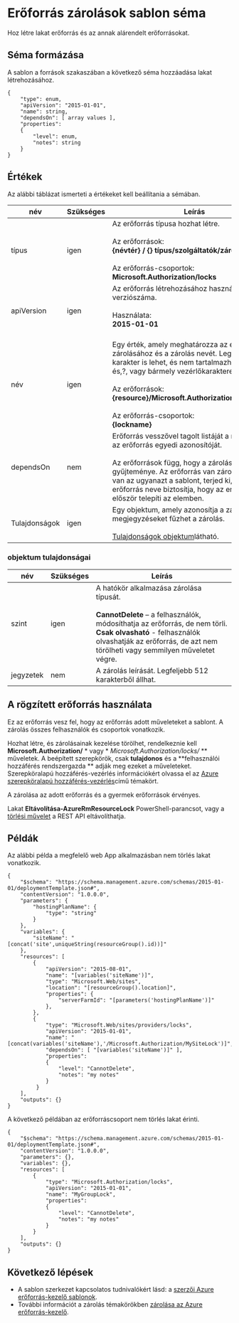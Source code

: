 <properties
   pageTitle="Erőforrás-kezelő sablon erőforrás zárolások |} Microsoft Azure"
   description="Az erőforrás-kezelő séma találnak az erőforrás zárolások keresztül sablon látható."
   services="azure-resource-manager"
   documentationCenter="na"
   authors="tfitzmac"
   manager="timlt"
   editor=""/>

<tags
   ms.service="azure-resource-manager"
   ms.devlang="na"
   ms.topic="article"
   ms.tgt_pltfrm="na"
   ms.workload="na"
   ms.date="10/03/2016"
   ms.author="tomfitz"/>

# <a name="resource-locks-template-schema"></a>Erőforrás zárolások sablon séma

Hoz létre lakat erőforrás és az annak alárendelt erőforrásokat.

## <a name="schema-format"></a>Séma formázása

A sablon a források szakaszában a következő séma hozzáadása lakat létrehozásához.
    
    {
        "type": enum,
        "apiVersion": "2015-01-01",
        "name": string,
        "dependsOn": [ array values ],
        "properties":
        {
            "level": enum,
            "notes": string
        }
    }



## <a name="values"></a>Értékek

Az alábbi táblázat ismerteti a értékeket kell beállítania a sémában.

| név | Szükséges | Leírás |
| ---- | -------- | ----------- |
| típus | igen | Az erőforrás típusa hozhat létre.<br /><br />Az erőforrások:<br />**{névtér} / {} típus/szolgáltatók/zárolás:**<br /><br/>Az erőforrás-csoportok:<br />**Microsoft.Authorization/locks** |
| apiVersion | igen | Az erőforrás létrehozásához használandó API verziószáma.<br /><br />Használata:<br />**2015-01-01**<br /><br /> |
| név | igen | Egy érték, amely meghatározza az erőforrás zárolásához és a zárolás nevét. Legfeljebb 64 karakter is lehet, és nem tartalmazhat <>, %-ot, és,?, vagy bármely vezérlőkarakterek.<br /><br />Az erőforrások:<br />**{resource}/Microsoft.Authorization/{lockname}**<br /><br />Az erőforrás-csoportok:<br />**{lockname}** |
| dependsOn | nem | Erőforrás vesszővel tagolt listáját a nevét vagy az erőforrás egyedi azonosítóját.<br /><br />Az erőforrások függ, hogy a zárolás gyűjteménye. Az erőforrás van zárolása telepítve van az ugyanazt a sablont, terjed ki, hogy az erőforrás neve biztosítja, hogy az erőforrás először telepíti az elemben. | 
| Tulajdonságok | igen | Egy objektum, amely azonosítja a zárolt és a megjegyzéseket fűzhet a zárolás.<br /><br />[Tulajdonságok objektum](#properties-object)látható. |  

### <a name="properties-object"></a>objektum tulajdonságai

| név | Szükséges | Leírás |
| ---- | -------- | ----------- |
| szint   | igen | A hatókör alkalmazása zárolása típusát.<br /><br />**CannotDelete** – a felhasználók, módosíthatja az erőforrás, de nem törli.<br />**Csak olvasható** - felhasználók olvashatják az erőforrás, de azt nem törölheti vagy semmilyen műveletet végre. |
| jegyzetek   | nem | A zárolás leírását. Legfeljebb 512 karakterből állhat. |


## <a name="how-to-use-the-lock-resource"></a>A rögzített erőforrás használata

Ez az erőforrás vesz fel, hogy az erőforrás adott műveleteket a sablont. A zárolás összes felhasználók és csoportok vonatkozik.

Hozhat létre, és zárolásainak kezelése törölhet, rendelkeznie kell **Microsoft.Authorization/** * vagy * *Microsoft.Authorization/locks/* ** műveletek. A beépített szerepkörök, csak **tulajdonos** és a **felhasználói hozzáférés rendszergazda ** adják meg ezeket a műveleteket. Szerepköralapú hozzáférés-vezérlés információkért olvassa el az [Azure szerepköralapú hozzáférés-vezérlés](./active-directory/role-based-access-control-configure.md)című témakört.

A zárolása az adott erőforrás és a gyermek erőforrások érvényes.

Lakat **Eltávolítása-AzureRmResourceLock** PowerShell-parancsot, vagy a [törlési művelet](https://msdn.microsoft.com/library/azure/mt204562.aspx) a REST API eltávolíthatja.

## <a name="examples"></a>Példák

Az alábbi példa a megfelelő web App alkalmazásban nem törlés lakat vonatkozik.

    {
        "$schema": "https://schema.management.azure.com/schemas/2015-01-01/deploymentTemplate.json#",
        "contentVersion": "1.0.0.0",
        "parameters": {
            "hostingPlanName": {
                "type": "string"
            }
        },
        "variables": {
            "siteName": "[concat('site',uniqueString(resourceGroup().id))]"
        },
        "resources": [
            {
                "apiVersion": "2015-08-01",
                "name": "[variables('siteName')]",
                "type": "Microsoft.Web/sites",
                "location": "[resourceGroup().location]",
                "properties": {
                    "serverFarmId": "[parameters('hostingPlanName')]"
                },
            },
            {
                "type": "Microsoft.Web/sites/providers/locks",
                "apiVersion": "2015-01-01",
                "name": "[concat(variables('siteName'),'/Microsoft.Authorization/MySiteLock')]",
                "dependsOn": [ "[variables('siteName')]" ],
                "properties":
                {
                    "level": "CannotDelete",
                    "notes": "my notes"
                }
             }
        ],
        "outputs": {}
    }

A következő példában az erőforráscsoport nem törlés lakat érinti.

    {
        "$schema": "https://schema.management.azure.com/schemas/2015-01-01/deploymentTemplate.json#",
        "contentVersion": "1.0.0.0",
        "parameters": {},
        "variables": {},
        "resources": [
            {
                "type": "Microsoft.Authorization/locks",
                "apiVersion": "2015-01-01",
                "name": "MyGroupLock",
                "properties":
                {
                    "level": "CannotDelete",
                    "notes": "my notes"
                }
            }
        ],
        "outputs": {}
    }

## <a name="next-steps"></a>Következő lépések

- A sablon szerkezet kapcsolatos tudnivalókért lásd: a [szerzői Azure erőforrás-kezelő sablonok](resource-group-authoring-templates.md).
- További információt a zárolás témakörökben [zárolása az Azure erőforrás-kezelő](resource-group-lock-resources.md).
